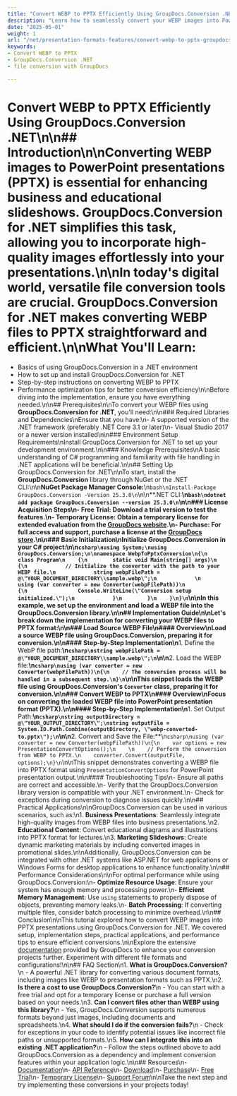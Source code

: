 ```yaml
---
title: "Convert WEBP to PPTX Efficiently Using GroupDocs.Conversion .NET"
description: "Learn how to seamlessly convert your WEBP images into PowerPoint presentations using GroupDocs.Conversion for .NET. Boost presentation quality with ease."
date: "2025-05-01"
weight: 1
url: "/net/presentation-formats-features/convert-webp-to-pptx-groupdocs-conversion-net/"
keywords:
- Convert WEBP to PPTX
- GroupDocs.Conversion .NET
- file conversion with GroupDocs

---
```



# Convert WEBP to PPTX Efficiently Using GroupDocs.Conversion .NET\n\n## Introduction\n\nConverting WEBP images to PowerPoint presentations (PPTX) is essential for enhancing business and educational slideshows. **GroupDocs.Conversion for .NET** simplifies this task, allowing you to incorporate high-quality images effortlessly into your presentations.\n\nIn today's digital world, versatile file conversion tools are crucial. GroupDocs.Conversion for .NET makes converting WEBP files to PPTX straightforward and efficient.\n\n**What You'll Learn:**
- Basics of using GroupDocs.Conversion in a .NET environment
- How to set up and install GroupDocs.Conversion for .NET
- Step-by-step instructions on converting WEBP to PPTX
- Performance optimization tips for better conversion efficiency\n\nBefore diving into the implementation, ensure you have everything needed.\n\n## Prerequisites\n\nTo convert your WEBP files using **GroupDocs.Conversion for .NET**, you'll need:\n\n### Required Libraries and Dependencies\nEnsure that you have:\n- A supported version of the .NET framework (preferably .NET Core 3.1 or later)\n- Visual Studio 2017 or a newer version installed\n\n### Environment Setup Requirements\nInstall GroupDocs.Conversion for .NET to set up your development environment.\n\n### Knowledge Prerequisites\nA basic understanding of C# programming and familiarity with file handling in .NET applications will be beneficial.\n\n## Setting Up GroupDocs.Conversion for .NET\n\nTo start, install the **GroupDocs.Conversion** library through NuGet or the .NET CLI:\n\n**NuGet Package Manager Console:**\n```bash\nInstall-Package GroupDocs.Conversion -Version 25.3.0\n```\n\n**.NET CLI:**\n```bash\ndotnet add package GroupDocs.Conversion --version 25.3.0\n```\n\n### License Acquisition Steps\n- **Free Trial**: Download a trial version to test the features.\n- **Temporary License**: Obtain a temporary license for extended evaluation from the [GroupDocs website](https://purchase.groupdocs.com/temporary-license/).\n- **Purchase**: For full access and support, purchase a license at the [GroupDocs store](https://purchase.groupdocs.com/buy).\n\n### Basic Initialization\nInitialize GroupDocs.Conversion in your C# project:\n\n```csharp\nusing System;\nusing GroupDocs.Conversion;\n\nnamespace WebpToPptxConversion\n{\n    class Program\n    {\n        static void Main(string[] args)\n        {\n            // Initialize the converter with the path to your WEBP file.\n            string webpFilePath = @\"YOUR_DOCUMENT_DIRECTORY\\sample.webp\";\n            \n            using (var converter = new Converter(webpFilePath))\n            {\n                Console.WriteLine(\"Conversion setup initialized.\");\n            }\n        }\n    }\n}\n```\n\nIn this example, we set up the environment and load a WEBP file into the GroupDocs.Conversion library.\n\n## Implementation Guide\n\nLet's break down the implementation for converting your WEBP files to PPTX format:\n\n### Load Source WEBP File\n#### Overview\nLoad a source WEBP file using GroupDocs.Conversion, preparing it for conversion.\n\n#### Step-by-Step Implementation\n**1. Define the WebP file path:**\n```csharp\nstring webpFilePath = @\"YOUR_DOCUMENT_DIRECTORY\\sample.webp\";\n```\n\n**2. Load the WEBP file:**\n```csharp\nusing (var converter = new Converter(webpFilePath))\n{\n    // The conversion process will be handled in a subsequent step.\n}\n```\n\nThis snippet loads the WEBP file using GroupDocs.Conversion's `Converter` class, preparing it for conversion.\n\n### Convert WEBP to PPTX\n#### Overview\nFocus on converting the loaded WEBP file into PowerPoint presentation format (PPTX).\n\n#### Step-by-Step Implementation\n**1. Set Output Path:**\n```csharp\nstring outputDirectory = @\"YOUR_OUTPUT_DIRECTORY\";\nstring outputFile = System.IO.Path.Combine(outputDirectory, \"webp-converted-to.pptx\");\n```\n\n**2. Convert and Save the File:**\n```csharp\nusing (var converter = new Converter(webpFilePath))\n{\n    var options = new PresentationConvertOptions();\n    \n    // Perform the conversion from WEBP to PPTX.\n    converter.Convert(outputFile, options);\n}\n```\n\nThis snippet demonstrates converting a WEBP file into PPTX format using `PresentationConvertOptions` for PowerPoint presentation output.\n\n#### Troubleshooting Tips\n- Ensure all paths are correct and accessible.\n- Verify that the GroupDocs.Conversion library version is compatible with your .NET environment.\n- Check for exceptions during conversion to diagnose issues quickly.\n\n## Practical Applications\n\nGroupDocs.Conversion can be used in various scenarios, such as:\n1. **Business Presentations**: Seamlessly integrate high-quality images from WEBP files into business presentations.\n2. **Educational Content**: Convert educational diagrams and illustrations into PPTX format for lectures.\n3. **Marketing Slideshows**: Create dynamic marketing materials by including converted images in promotional slides.\n\nAdditionally, GroupDocs.Conversion can be integrated with other .NET systems like ASP.NET for web applications or Windows Forms for desktop applications to enhance functionality.\n\n## Performance Considerations\n\nFor optimal performance while using GroupDocs.Conversion:\n- **Optimize Resource Usage**: Ensure your system has enough memory and processing power.\n- **Efficient Memory Management**: Use `using` statements to properly dispose of objects, preventing memory leaks.\n- **Batch Processing**: If converting multiple files, consider batch processing to minimize overhead.\n\n## Conclusion\n\nThis tutorial explored how to convert WEBP images into PPTX presentations using GroupDocs.Conversion for .NET. We covered setup, implementation steps, practical applications, and performance tips to ensure efficient conversions.\n\nExplore the extensive [documentation](https://docs.groupdocs.com/conversion/net/) provided by GroupDocs to enhance your conversion projects further. Experiment with different file formats and configurations!\n\n## FAQ Section\n1. **What is GroupDocs.Conversion?**\n   - A powerful .NET library for converting various document formats, including images like WEBP to presentation formats such as PPTX.\n2. **Is there a cost to use GroupDocs.Conversion?**\n   - You can start with a free trial and opt for a temporary license or purchase a full version based on your needs.\n3. **Can I convert files other than WEBP using this library?**\n   - Yes, GroupDocs.Conversion supports numerous formats beyond just images, including documents and spreadsheets.\n4. **What should I do if the conversion fails?**\n   - Check for exceptions in your code to identify potential issues like incorrect file paths or unsupported formats.\n5. **How can I integrate this into an existing .NET application?**\n   - Follow the steps outlined above to add GroupDocs.Conversion as a dependency and implement conversion features within your application logic.\n\n## Resources\n- [Documentation](https://docs.groupdocs.com/conversion/net/)\n- [API Reference](https://reference.groupdocs.com/conversion/net/)\n- [Download](https://releases.groupdocs.com/conversion/net/)\n- [Purchase](https://purchase.groupdocs.com/buy)\n- [Free Trial](https://releases.groupdocs.com/conversion/net/)\n- [Temporary License](https://purchase.groupdocs.com/temporary-license/)\n- [Support Forum](https://forum.groupdocs.com/c/conversion/10)\n\nTake the next step and try implementing these conversions in your projects today!
